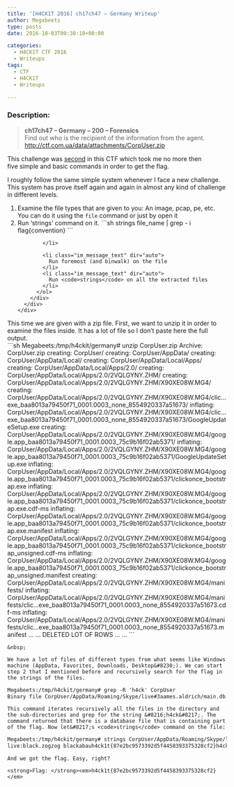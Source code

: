 ```yaml
---
title: '[H4CK1T 2016] ch17ch47 – Germany Writeup'
author: Megabeets
type: posts
date: 2016-10-03T00:30:10+00:00

categories:
  - H4CK1T CTF 2016
  - Writeups
tags:
  - CTF
  - H4CK1T
  - Writeups

---
```

### **Description:**

> **ch17ch47 &#8211; Germany &#8211; 200 &#8211; Forensics**  
> <span style="font-weight: 400;">Find out who is the recipient of the information from the agent.</span>  
> [<span style="font-weight: 400;">http://ctf.com.ua/data/attachments/CorpUser.zip</span>][1]

This challenge was [second][2] in this CTF which took me no more then five simple and basic commands in order to get the flag.

I roughly follow the same simple system whenever I face a new challenge. This system has prove itself again and again in almost any kind of challenge in different levels.

<div class="im_history_message_wrap im_message_focus">
  <div class="im_message_outer_wrap">
    <div class="im_message_wrap clearfix">
      <div class="im_content_message_wrap im_message_out">
        <div class="im_message_body">
          <ol>
            <li class="im_message_text" dir="auto">
              Examine the file types that are given to you: An image, pcap, pe, etc. You can do it using the <code>file</code> command or just by open it
            </li>
            <li class="im_message_text" dir="auto">
              Run &#8216;strings&#8217; command on it. ```sh
strings file_name | grep - i flag{convention}
```

            </li>
            
            <li class="im_message_text" dir="auto">
              Run foremost (and binwalk) on the file
            </li>
            <li class="im_message_text" dir="auto">
              Run <code>strings</code> on all the extracted files
            </li>
          </ol>
        </div>
      </div>
    </div>
  </div>
</div>

<div class="im_history_message_wrap im_grouped_short">
</div>

<div class="im_history_message_wrap im_grouped_short">
</div>

<div class="im_history_message_wrap im_grouped_short">
  This time we are given with a zip file. First, we want to unzip it in order to examine the files inside. It has a lot of file so I don&#8217;t paste here the full output.
</div>

<div class="im_history_message_wrap im_grouped_short">
  ```sh
Megabeets:/tmp/h4ckit/germany# unzip CorpUser.zip
Archive:  CorpUser.zip
   creating: CorpUser/
   creating: CorpUser/AppData/
   creating: CorpUser/AppData/Local/
   creating: CorpUser/AppData/Local/Apps/
   creating: CorpUser/AppData/Local/Apps/2.0/
   creating: CorpUser/AppData/Local/Apps/2.0/2VQLGYNY.ZHM/
   creating: CorpUser/AppData/Local/Apps/2.0/2VQLGYNY.ZHM/X90XE08W.MG4/
   creating: CorpUser/AppData/Local/Apps/2.0/2VQLGYNY.ZHM/X90XE08W.MG4/clic...exe_baa8013a79450f71_0001.0003_none_8554920337a51673/
  inflating: CorpUser/AppData/Local/Apps/2.0/2VQLGYNY.ZHM/X90XE08W.MG4/clic...exe_baa8013a79450f71_0001.0003_none_8554920337a51673/GoogleUpdateSetup.exe
   creating: CorpUser/AppData/Local/Apps/2.0/2VQLGYNY.ZHM/X90XE08W.MG4/google.app_baa8013a79450f71_0001.0003_75c9b16f02ab5371/
  inflating: CorpUser/AppData/Local/Apps/2.0/2VQLGYNY.ZHM/X90XE08W.MG4/google.app_baa8013a79450f71_0001.0003_75c9b16f02ab5371/GoogleUpdateSetup.exe
  inflating: CorpUser/AppData/Local/Apps/2.0/2VQLGYNY.ZHM/X90XE08W.MG4/google.app_baa8013a79450f71_0001.0003_75c9b16f02ab5371/clickonce_bootstrap.exe
  inflating: CorpUser/AppData/Local/Apps/2.0/2VQLGYNY.ZHM/X90XE08W.MG4/google.app_baa8013a79450f71_0001.0003_75c9b16f02ab5371/clickonce_bootstrap.exe.cdf-ms
  inflating: CorpUser/AppData/Local/Apps/2.0/2VQLGYNY.ZHM/X90XE08W.MG4/google.app_baa8013a79450f71_0001.0003_75c9b16f02ab5371/clickonce_bootstrap.exe.manifest
  inflating: CorpUser/AppData/Local/Apps/2.0/2VQLGYNY.ZHM/X90XE08W.MG4/google.app_baa8013a79450f71_0001.0003_75c9b16f02ab5371/clickonce_bootstrap_unsigned.cdf-ms
  inflating: CorpUser/AppData/Local/Apps/2.0/2VQLGYNY.ZHM/X90XE08W.MG4/google.app_baa8013a79450f71_0001.0003_75c9b16f02ab5371/clickonce_bootstrap_unsigned.manifest
   creating: CorpUser/AppData/Local/Apps/2.0/2VQLGYNY.ZHM/X90XE08W.MG4/manifests/
  inflating: CorpUser/AppData/Local/Apps/2.0/2VQLGYNY.ZHM/X90XE08W.MG4/manifests/clic...exe_baa8013a79450f71_0001.0003_none_8554920337a51673.cdf-ms
  inflating: CorpUser/AppData/Local/Apps/2.0/2VQLGYNY.ZHM/X90XE08W.MG4/manifests/clic...exe_baa8013a79450f71_0001.0003_none_8554920337a51673.manifest
  ...
  ...
  DELETED LOT OF ROWS
  ...
  ...
```

  
    &nbsp;
  
    We have a lot of files of different types from what seems like Windows machine (AppData, Favorites, Downloads, Desktop&#8230;). We can start step 2 that I mentioned before and recursively search for the flag in the strings of the files.
  
  ```default
Megabeets:/tmp/h4ckit/germany# grep -R 'h4ck' CorpUser
Binary file CorpUser/AppData/Roaming/Skype/live#3aames.aldrich/main.db matches
```

  
    This command iterates recursively all the files in the directory and the sub-directories and grep for the string &#8216;h4ck&#8217;. The command returned that there is a database file that is containing part of the flag. Now let&#8217;s <code>strings</code> command on the file:
  
  ```sh
Megabeets:/tmp/h4ckit/germany# strings CorpUser/AppData/Roaming/Skype/live#3aames.aldrich/main.db | grep h4ck1t
live:black.zogzog blackabauh4ck1t{87e2bc9573392d5f4458393375328cf2}h4ck1t{87e2bc9573392d5f4458393375328cf2}8183ce2902ef71ac62ab02a7c8ec762e6b14e318h4ck1t{87e2bc9573392d5f4458393375328cf2}h4ck1t{87e2bc9573392d5f4458393375328cf2}h4ck1t{87e2bc9573392d5f4458393375328cf2}h4ck1t{87e2bc9573392d5f4458393375328cf2}
```

  
    And we got the flag. Easy, right?
  
    <strong>Flag: </strong><em>h4ck1t{87e2bc9573392d5f4458393375328cf2}</em>
</div>



 [1]: http://ctf.com.ua/data/attachments/CorpUser.zip
 [2]: http://www.megabeets.net/h4ck1t-2016-1n51d3r5-j0b-canada/